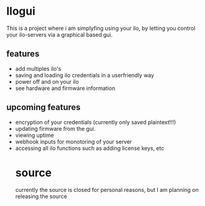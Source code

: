 # Ilogui
 This is a project where i am simplyfing using your ilo, by letting you control your ilo-servers via a graphical based gui.
 ## features
 * add multiples ilo's
 * saving and loading ilo credentials in a userfriendly way
 * power off and on your ilo
 * see hardware and firmware information
 ## upcoming features
 * encryption of your credentials (currently only saved plaintext!!!)
 * updating firmware from the gui.
 * viewing uptime
 * webhook inputs for monotoring of your server
 * accessing all ilo functions such as adding license keys, etc
   # source
   currently the source is closed for personal reasons, but I am planning on releasing the source 
